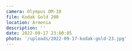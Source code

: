 ```yaml
---
camera: Olympus OM-10
film: Kodak Gold 200
location: Armenia
description: ''
date: 2022-09-17 23:00:05
photo: '/uploads/2022-09-17-kodak-gold-23.jpg'
---
```

